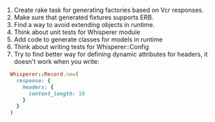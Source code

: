 1. Create rake task for generating factories based on Vcr responses.
2. Make sure that generated fixtures supports ERB.
3. Find a way to avoid extending objects in runtime.
4. Think about unit tests for Whisperer module
5. Add code to generate classes for models in runtime
6. Think about writing tests for Whisperer::Config
7. Try to find better way for defining dynamic attributes for headers, it doesn't work when you write:

```ruby
  Whisperer::Record.new(
    response: {
      headers: {
        content_length: 10
      }
    }
  )
```